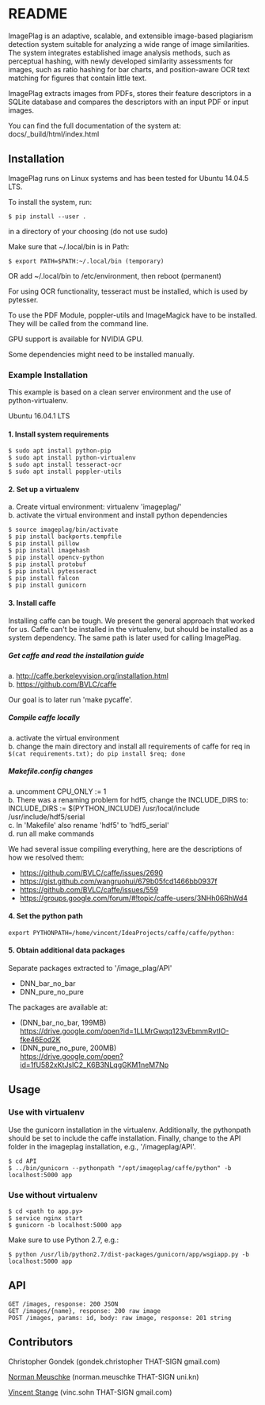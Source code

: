 # README

ImagePlag is an adaptive, scalable, and extensible image-based plagiarism detection system suitable for analyzing a wide range of image similarities. The system integrates established image analysis methods, such as perceptual hashing, with newly developed similarity assessments for images, such as ratio hashing for bar charts, and position-aware OCR text matching for figures that contain little text.

ImagePlag extracts images from PDFs, stores their feature descriptors in a SQLite database and compares the descriptors with an input PDF or input images.

You can find the full documentation of the system at: docs/_build/html/index.html

## Installation

ImagePlag runs on Linux systems and has been tested for Ubuntu 14.04.5 LTS.

To install the system, run:    
```
$ pip install --user .
```
in a directory of your choosing (do not use sudo)

Make sure that ~/.local/bin is in Path:
```
$ export PATH=$PATH:~/.local/bin (temporary)
```
OR 
add ~/.local/bin to /etc/environment, then reboot (permanent)    

For using OCR functionality, tesseract must be installed, which is used
by pytesser.

To use the PDF Module, poppler-utils and ImageMagick have to be installed.
They will be called from the command line.

GPU support is available for NVIDIA GPU.

Some dependencies might need to be installed manually.


### Example Installation

This example is based on a clean server environment and the use of python-virtualenv.

Ubuntu 16.04.1 LTS

#### 1\. Install system requirements
```
$ sudo apt install python-pip
$ sudo apt install python-virtualenv
$ sudo apt install tesseract-ocr
$ sudo apt install poppler-utils
```

#### 2\. Set up a virtualenv

a. Create virtual environment:  virtualenv 'imageplag/'    
b. activate the virtual environment and install python dependencies   

```
$ source imageplag/bin/activate
$ pip install backports.tempfile
$ pip install pillow
$ pip install imagehash
$ pip install opencv-python
$ pip install protobuf
$ pip install pytesseract
$ pip install falcon
$ pip install gunicorn
```

#### 3\. Install caffe

Installing caffe can be tough. We present the general approach that worked for us. 
Caffe can't be installed in the virtualenv, but should be installed 
as a system dependency. The same path is later used for calling ImagePlag.

##### Get caffe and read the installation guide   
a\. http://caffe.berkeleyvision.org/installation.html   
b\. https://github.com/BVLC/caffe   

Our goal is to later run 'make pycaffe'.

##### Compile caffe locally    
a\. activate the virtual environment   
b\. change the main directory and install all requirements of caffe for req in   
    `$(cat requirements.txt); do pip install $req; done`

##### Makefile.config changes   
a\. uncomment CPU_ONLY := 1    
b\. There was a renaming problem for hdf5, change the INCLUDE_DIRS to:   
INCLUDE_DIRS := $(PYTHON_INCLUDE) /usr/local/include /usr/include/hdf5/serial    
c\. In 'Makefile' also rename 'hdf5' to 'hdf5_serial'    
d\. run all make commands    

We had several issue compiling everything, here are the descriptions of how we resolved them:    

- https://github.com/BVLC/caffe/issues/2690
- https://gist.github.com/wangruohui/679b05fcd1466bb0937f
- https://github.com/BVLC/caffe/issues/559
- https://groups.google.com/forum/#!topic/caffe-users/3NHh06RhWd4

#### 4\. Set the python path    
```
export PYTHONPATH=/home/vincent/IdeaProjects/caffe/caffe/python:   
```

#### 5\. Obtain additional data packages    

Separate packages extracted to '/image_plag/API'    
- DNN_bar_no_bar    
- DNN_pure_no_pure    

The packages are available at:
- (DNN_bar_no_bar, 199MB)   
   https://drive.google.com/open?id=1LLMrGwqq123vEbmmRvtlO-fke46Eod2K    
- (DNN_pure_no_pure, 200MB)    
   https://drive.google.com/open?id=1fU582xKtJsIC2_K6B3NLqgGKM1neM7Np     

## Usage

### Use with virtualenv

Use the gunicorn installation in the virtualenv. Additionally, the pythonpath should be set to
include the caffe installation. Finally, change to the API folder in the imageplag
installation, e.g., '/imageplag/API'.
```
$ cd API
$ ../bin/gunicorn --pythonpath "/opt/imageplag/caffe/python" -b localhost:5000 app
```
### Use without virtualenv

```
$ cd <path to app.py>
$ service nginx start
$ gunicorn -b localhost:5000 app
```

Make sure to use Python 2.7, e.g.:
```
$ python /usr/lib/python2.7/dist-packages/gunicorn/app/wsgiapp.py -b localhost:5000 app
```

## API

```
GET /images, response: 200 JSON
GET /images/{name}, response: 200 raw image
POST /images, params: id, body: raw image, response: 201 string
```
## Contributors

Christopher Gondek (gondek.christopher THAT-SIGN gmail.com)

[Norman Meuschke](http://www.meuschke.org) (norman.meuschke THAT-SIGN uni.kn)

[Vincent Stange](https://www.isg.uni-konstanz.de/people/doctoral-researchers/vincent-stange/) (vinc.sohn THAT-SIGN gmail.com)


